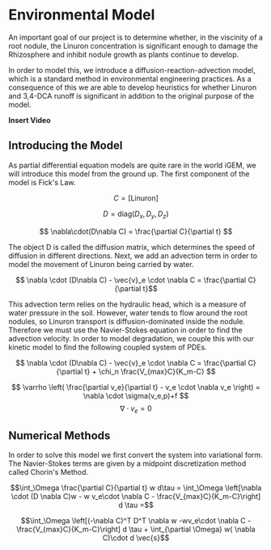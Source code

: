 # Environmental Model

An important goal of our project is to determine whether, in the viscinity of a root nodule, the Linuron concentration is 
significant enough to damage the Rhizosphere and inhibit nodule growth as plants continue to develop. 

In order to model this, we introduce a diffusion-reaction-advection model, which is a standard method in environmental engineering practices. As a consequence of this we are able to develop heuristics for whether Linuron and 3,4-DCA runoff is significant in addition to the original purpose of the model.

**Insert Video**

## Introducing the Model

As partial differential equation models are quite rare in the world iGEM, we will introduce this model from the ground up. The first component of the model is Fick's Law.

$$ C = [\textrm{Linuron}] $$

$$ D = \textrm{diag}(D_x,D_y,D_z) $$

$$ \nabla\cdot(D\nabla C) = \frac{\partial C}{\partial t} $$

The object D is called the diffusion matrix, which determines the speed of diffusion in different directions. Next, we add an advection term in order to model the movement of Linuron being carried by water.

$$ \nabla \cdot (D\nabla C) - \vec{v}_e \cdot \nabla C = \frac{\partial C}{\partial t}$$

This advection term relies on the hydraulic head, which is a measure of water pressure in the soil. However, water tends to flow around the root nodules, so Linuron transport is diffusion-dominated inside the nodule. Therefore we must use the Navier-Stokes equation in order to find the advection velocity. In order to model degradation, we couple this with our kinetic model to find the following coupled system of PDEs.

$$ \nabla \cdot (D\nabla C) - \vec{v}_e \cdot \nabla C = \frac{\partial C}{\partial t} + \chi_n \frac{V_{max}C}{K_m-C} $$

$$ \varrho \left( \frac{\partial v_e}{\partial t} - v_e \cdot \nabla v_e \right) = \nabla \cdot \sigma(v_e,p)+f $$
$$ \nabla \cdot v_e = 0 $$

## Numerical Methods

In order to solve this model we first convert the system into variational form. The Navier-Stokes terms are given by a midpoint discretization method called Chorin's Method. 

$$\int_\Omega \frac{\partial C}{\partial t} w d\tau = \int_\Omega \left[\nabla \cdot (D \nabla C)w - w v_e\cdot \nabla C - \frac{V_{max}C}{K_m-C}\right] d \tau =$$

$$\int_\Omega \left[(-\nabla C)^T D^T \nabla w -wv_e\cdot \nabla C - \frac{V_{max}C}{K_m-C}\right] d \tau + \int_{\partial \Omega} w( \nabla C)\cdot d \vec{s}$$